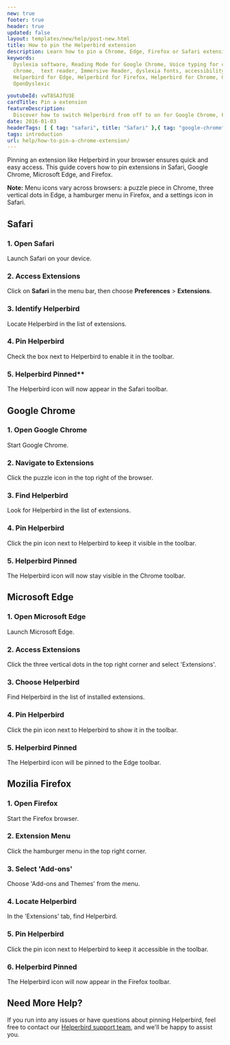 ```yaml
---
new: true
footer: true
header: true
updated: false
layout: templates/new/help/post-new.html
title: How to pin the Helperbird extension
description: Learn how to pin a Chrome, Edge, Firefox or Safari extension
keywords:
  Dyslexia software, Reading Mode for Google Chrome, Voice typing for chrome, Text to speech for
  chrome,  text reader, Immersive Reader, dyslexia fonts, accessibility software, dyslexia software,
  Helperbird for Edge, Helperbird for Firefox, Helperbird for Chrome, Opendyslexic for Chrome,
  OpenDyslexic

youtubeId: vwT8SAJfU3E
cardTitle: Pin a extension
featureDescription:
  Discover how to switch Helperbird from off to on for Google Chrome, Firefox, Safari, and Edge.
date: 2016-01-03
headerTags: [ { tag: "safari", title: "Safari" },{ tag: "google-chrome", title: "Google Chrome" },{ tag: "microsoft-edge", title: "Microsoft Edge" },{ tag: "mozilia-firefox", title: "Mozila Firefox" } ]  
tags: introduction
url: help/how-to-pin-a-chrome-extension/
---
```


Pinning an extension like Helperbird in your browser ensures quick and easy access. This guide covers how to pin extensions in Safari, Google Chrome, Microsoft Edge, and Firefox.

**Note:** Menu icons vary across browsers: a puzzle piece in Chrome, three vertical dots in Edge, a hamburger menu in Firefox, and a settings icon in Safari.



## Safari

### 1. Open Safari

Launch Safari on your device.

### 2. Access Extensions

Click on **Safari** in the menu bar, then choose **Preferences** > **Extensions**.

### 3. Identify Helperbird

Locate Helperbird in the list of extensions.

### 4. Pin Helperbird

Check the box next to Helperbird to enable it in the toolbar.

### 5. Helperbird Pinned**  

The Helperbird icon will now appear in the Safari toolbar.



## Google Chrome

### 1. Open Google Chrome
Start Google Chrome.

### 2. Navigate to Extensions

Click the puzzle icon in the top right of the browser.

### 3. Find Helperbird

Look for Helperbird in the list of extensions.

### 4. Pin Helperbird

Click the pin icon next to Helperbird to keep it visible in the toolbar.

### 5. Helperbird Pinned 

The Helperbird icon will now stay visible in the Chrome toolbar.

## Microsoft Edge

### 1. Open Microsoft Edge

Launch Microsoft Edge.

### 2. Access Extensions

Click the three vertical dots in the top right corner and select 'Extensions'.

### 3. Choose Helperbird

Find Helperbird in the list of installed extensions.

### 4. Pin Helperbird

Click the pin icon next to Helperbird to show it in the toolbar.

### 5. Helperbird Pinned 

The Helperbird icon will be pinned to the Edge toolbar.

## Mozilia Firefox

### 1. Open Firefox

Start the Firefox browser.

### 2. Extension Menu

Click the hamburger menu in the top right corner.

### 3. Select 'Add-ons'

Choose 'Add-ons and Themes' from the menu.

### 4. Locate Helperbird 

In the 'Extensions' tab, find Helperbird.

### 5. Pin Helperbird

Click the pin icon next to Helperbird to keep it accessible in the toolbar.

### 6. Helperbird Pinned 

The Helperbird icon will now appear in the Firefox toolbar.


## Need More Help?

If you run into any issues or have questions about pinning Helperbird, feel free to contact our [Helperbird support team](/support/), and we'll be happy to assist you.
